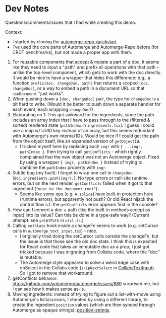 # Dev Notes

Questions/comments/issues that I had while creating this demo.

Context:

- I started by cloning the [automerge-repo-quickstart](https://github.com/automerge/automerge-repo-quickstart).
- I've used the core parts of Automerge and Automerge-Repo before (for CRDT benchmarks), but not made a proper app with them.

1. For reusable components that accept & mutate a part of a doc, it seems like they need to input a "path" and prefix all operations with that path - unlike the top-level component, which gets to work with the doc directly. It would be nice to have a wrapper that hides this difference: e.g., a function `prefix(doc, changeDoc, path)` that returns a scoped `[doc, changeDoc]`, or a way to embed a path in a document URL so that `useDocument` "just works".
2. When pushing down a `[doc, changeDoc]` pair, the type for `changeDoc` is a bit hard to write. (Would it be better to push down a separate handler for each event, each wrapping `changeDoc`?)
3. Elaborating on 1: This got awkward for the ingredients, since the path includes an array index that I have to pass through to the (filtered & sorted) rendered state (`pathIndex` in `ingredients.tsx`). I guess I could use a map w/ UUID key instead of an array, but this seems redundant with Automerge's own internal IDs. Would be nice if I could get the path from the object itself, like an expanded version of `getObjectId`.
   - I tricked myself here by replacing each `ingr` with `{ ...ingr, pathIndex }`, then trying to call `getConflicts` - which rightly complained that the new object was not an Automerge object. Fixed by using a wrapper `{ ingr, pathIndex }` instead of trying to combine the `pathIndex` property with `ingr`.
4. Subtle bug (my fault): I forget to wrap one call in `changeDoc` (`doc.ingredients.push(ingr);`). No type errors or call-site runtime errors, but on the next render, `getConflicts` failed when it got to that ingredient (`"must be the document root"`).
   - Seems like some ops (e.g. `A.splice`) have built-in protection here (runtime errors), but apparently not push? Or did React hijack the control flow s.t. the `getConflicts` error appears first in the console?
5. How can I convert a doc + path (like the built-in methods accept as input) into its value? Can this be done in a type-safe way? (Current attempt: see `getAtPath` in `util.ts`.)
6. Calling `setState` hook inside a changeFn seems to work (e.g. setCursor calls in `automerge_text_input.tsx`) - nice.
   - I originally tried doing the setCursor calls outside the changeFn, but the issue is that those see the old doc state. I think this is expected for React code that takes an immutable doc as a prop; I just got tricked because I was migrating from Collabs code, where the "doc" is mutable.
   - The Automerge style appeared to solve a weird edge case with onSelect in the Collabs code (`skipNextSelect` in [CollabsTextInput](https://github.com/composablesys/collabs/blob/master/react/src/components/collabs_text_input.tsx)). So I got to remove that workaround.
7. getConflicts behavior: https://github.com/automerge/automerge/issues/889 surprised me, but I can see how it makes sense as-is.
8. Moving ingredients: Instead of trying to figure out a list-with-move using Automerge's lists/cursors, I cheated by using a different library, to create the ingredient `position` values (which are then synced through Automerge as opaque strings): [position-strings](https://github.com/mweidner037/position-strings#readme).
